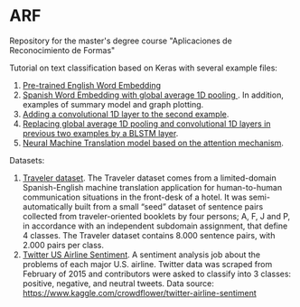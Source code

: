 # ARF
Repository for the master's degree course "Aplicaciones de Reconocimiento de Formas"

Tutorial on text classification based on Keras with several example files:

<ol>
  <li> <a href="src/KerasTutorial-PreTrainedWordEmbedding.ipynb">Pre-trained English Word Embedding </a> </li>
  <li> <a href="src/KerasTutorial-TrainingWordEmbeddingPooling.ipynb">Spanish Word Embedding with global average 1D pooling </a>. In addition, examples of summary model and graph plotting.</li>
  <li> <a href="src/KerasTutorial-TrainingWordEmbeddingConv1D.ipynb">Adding a convolutional 1D layer to the second example</a>.</li>
  <li> <a href="src/KerasTutorial-TrainingWordEmbedding.ipynb">Replacing global average 1D pooling and convolutional 1D layers in previous two examples by a BLSTM layer</a>.</li>
  <li> <a href="src/KerasTutorial-NeuralMachineTranslationWithAttention.ipynb"> Neural Machine Translation model based on the attention mechanism</a>.</li>
</ol>

Datasets:
<ol>
  <li> <a href="dat/traveler">Traveler dataset</a>. The Traveler dataset comes from a limited-domain Spanish-English machine translation application for human-to-human communication situations in the front-desk of a hotel. It was semi-automatically built from a small “seed” dataset of sentence pairs collected from traveler-oriented booklets by four persons; A, F,
J and P, in accordance with an independent subdomain assignment, that define 4 classes. The Traveler dataset contains 8.000 sentence pairs, with 2.000 pairs per class.</li>
  <li> <a href="dat/tweets"> Twitter US Airline Sentiment</a>. A sentiment analysis job about the problems of each major U.S. airline. Twitter data was scraped from February of 2015 and contributors were asked to classify into 3 classes: positive, negative, and neutral tweets. Data source: <a href="https://www.kaggle.com/crowdflower/twitter-airline-sentiment">https://www.kaggle.com/crowdflower/twitter-airline-sentiment</a></li>
</ol>

